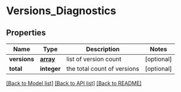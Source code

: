 # Versions_Diagnostics

## Properties
Name | Type | Description | Notes
------------ | ------------- | ------------- | -------------
**versions** | [**array**](.md) | list of version count | [optional] 
**total** | **integer** | the total count of versions | [optional] 

[[Back to Model list]](../README.md#documentation-for-models) [[Back to API list]](../README.md#documentation-for-api-endpoints) [[Back to README]](../README.md)

